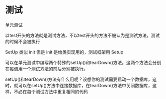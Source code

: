 

# 测试



[单元测试](https://www.liaoxuefeng.com/wiki/1016959663602400/1017604210683936)

以test开头的方法就是测试方法，不以test开头的方法不被认为是测试方法，测试的时候不会被执行


SetUp 类似 init 但是 init 是给类实现用的，测试框架用 Setup

可以在单元测试中编写两个特殊的setUp()和tearDown()方法。这两个方法会分别在每调用一个测试方法的前后分别被执行。

setUp()和tearDown()方法有什么用呢？设想你的测试需要启动一个数据库，这时，就可以在setUp()方法中连接数据库，在tearDown()方法中关闭数据库，这样，不必在每个测试方法中重复相同的代码